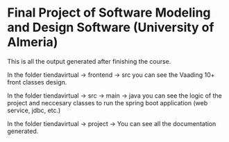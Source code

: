 # Final Project of Software Modeling and Design Software (University of Almeria)
  
This is all the output generated after finishing the course. 

In the folder tiendavirtual -> frontend -> src you can see the Vaading 10+ front classes design.

In the folder tiendavirtual -> src -> main -> java you can see the logic of the project and neccesary classes to run the spring boot application (web service, jdbc, etc.)

In the folder tiendavirtual -> project -> You can see all the documentation generated. 


